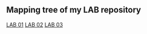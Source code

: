 ## Mapping tree of my LAB repository

[LAB 01](https://github.com/xfrolk03/Digital-electronics-1-2021/tree/main/Labs/01-gates)
[LAB 02](https://github.com/xfrolk03/Digital-electronics-1-2021/tree/main/Labs/02-logic)
[LAB 03](https://github.com/xfrolk03/Digital-electronics-1-2021/tree/main/Labs/03-vivado)
